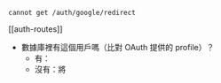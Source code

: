 ```
cannot get /auth/google/redirect
```

[[auth-routes]]

- 數據庫裡有這個用戶嗎（比對 OAuth 提供的 profile）？
	- 有：
	- 沒有：將